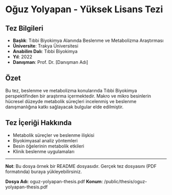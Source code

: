 # Oğuz Yolyapan - Yüksek Lisans Tezi

## Tez Bilgileri
- **Başlık**: Tıbbi Biyokimya Alanında Beslenme ve Metabolizma Araştırması
- **Üniversite**: Trakya Üniversitesi
- **Anabilim Dalı**: Tıbbi Biyokimya
- **Yıl**: 2022
- **Danışman**: Prof. Dr. [Danışman Adı]

## Özet
Bu tez, beslenme ve metabolizma konularında Tıbbi Biyokimya perspektifinden bir araştırma içermektedir. Makro ve mikro besinlerin hücresel düzeyde metabolik süreçleri incelenmiş ve beslenme danışmanlığına katkı sağlayacak bulgular elde edilmiştir.

## Tez İçeriği Hakkında
- Metabolik süreçler ve beslenme ilişkisi
- Biyokimyasal analiz yöntemleri
- Besin öğelerinin metabolik etkileri
- Klinik beslenme uygulamaları

---

**Not**: Bu dosya örnek bir README dosyasıdır. Gerçek tez dosyasını (PDF formatında) buraya yükleyebilirsiniz.

**Dosya Adı**: oguz-yolyapan-thesis.pdf
**Konum**: /public/thesis/oguz-yolyapan-thesis.pdf
